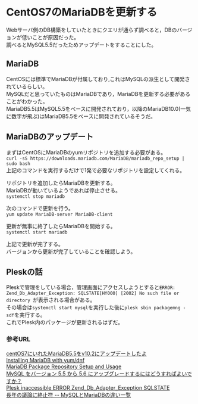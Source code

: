 # CentOS7のMariaDBを更新する
Webサーバ側のDB構築をしていたときにクエリが通らず調べると，DBのバージョンが低いことが原因だった。  
調べるとMySQL5.5だったためアップデートをすることにした。
  
## MariaDB
CentOSには標準でMariaDBが付属しており,これはMySQLの派生として開発されているらしい。  
MySQLだと思っていたものはMariaDBであり，MariaDBを更新する必要があることがわかった。  
MariaDB5.5はMySQL5.5をベースに開発されており，以降のMariaDB10.0(一気に数字が飛ぶ)はMariaDB5.5をベースに開発されているそうだ。  
  
## MariaDBのアップデート
まずはCentOSにMariaDBのyumリポジトリを追加する必要がある。  
`curl -sS https://downloads.mariadb.com/MariaDB/mariadb_repo_setup | sudo bash`  
上記のコマンドを実行するだけで1発で必要なリポジトリを設定してくれる。  
  
リポジトリを追加したらMariaDBを更新する。  
MariaDBが動いているようであれば停止させる。  
`systemctl stop mariadb`  
  
次のコマンドで更新を行う。  
`yum update MariaDB-server MariaDB-client`  
  
更新が無事に終了したらMariaDBを開始する。  
`systemctl start mariadb`  
  
上記で更新が完了する。  
バージョンから更新が完了していることを確認しよう。  
  
## Pleskの話
Pleskで管理をしている場合，管理画面にアクセスしようとすると`ERROR: Zend_Db_Adapter_Exception: SQLSTATE[HY000] [2002] No such file or directory
`が表示される場合がある。  
その場合は`systemctl start mysql`を実行した後に`plesk sbin packagemng -sdf`を実行する。  
これでPlesk内のパッケージが更新されるはずだ。  
  
### 参考URL
[centOS7にいれたMariaDB5.5をv10.2にアップデートしたよ](https://qiita.com/nyanyamo/items/ccd7141edd85175c0a93)  
[Installing MariaDB with yum/dnf](https://mariadb.com/kb/en/library/yum/)  
[MariaDB Package Repository Setup and Usage](https://mariadb.com/kb/en/library/mariadb-package-repository-setup-and-usage/)  
[MySQL をバージョン 5.5 から 5.6 にアップグレードするにはどうすればよいですか？](https://support.plesk.com/hc/ja/articles/213403429--MySQL-%E3%82%92%E3%83%90%E3%83%BC%E3%82%B8%E3%83%A7%E3%83%B3-5-5-%E3%81%8B%E3%82%89-5-6-%E3%81%AB%E3%82%A2%E3%83%83%E3%83%97%E3%82%B0%E3%83%AC%E3%83%BC%E3%83%89%E3%81%99%E3%82%8B%E3%81%AB%E3%81%AF%E3%81%A9%E3%81%86%E3%81%99%E3%82%8C%E3%81%B0%E3%82%88%E3%81%84%E3%81%A7%E3%81%99%E3%81%8B-)   
[Plesk inaccessible ERROR Zend_Db_Adapter_Exception SQLSTATE](https://support.plesk.com/hc/en-us/articles/360002343794-Plesk-inaccessible-ERROR-Zend-Db-Adapter-Exception-SQLSTATE-HY000-2002-No-such-file-or-directory)  
[長年の議論に終止符 -- MySQLとMariaDBの違い一覧](http://d.hatena.ne.jp/interdb/20130918/1379441784)
